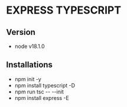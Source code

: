 # EXPRESS TYPESCRIPT

## Version
- node v18.1.0

## Installations
- npm init -y
- npm install typescript -D
- npm run tsc -- --init
- npm install express -E

